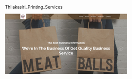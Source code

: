 Thilakasiri_Printing_Services
<br>
<p float="left">
  <img src="https://github.com/KasunDissanayake94/Thilakasiri_Printing_Services/blob/master/HomePage.JPG" width="400"/>
  
  
</p>
